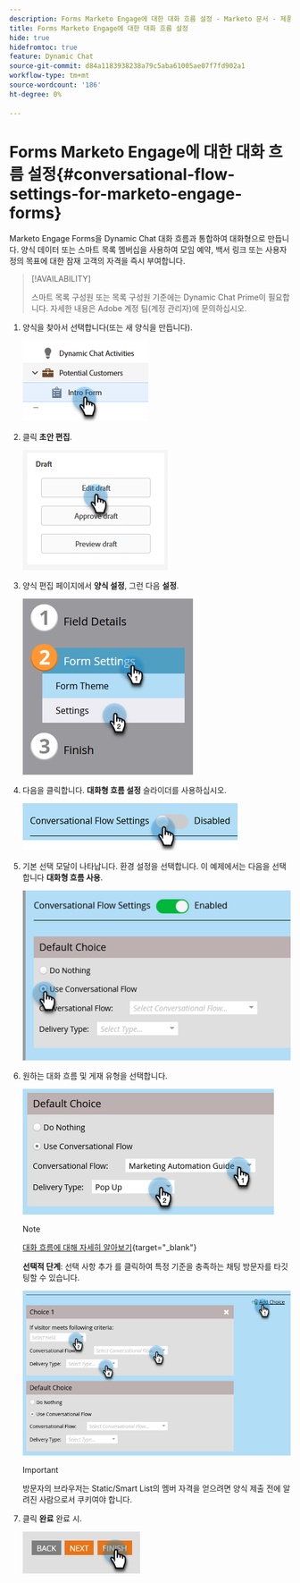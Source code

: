 ```yaml
---
description: Forms Marketo Engage에 대한 대화 흐름 설정 - Marketo 문서 - 제품 설명서
title: Forms Marketo Engage에 대한 대화 흐름 설정
hide: true
hidefromtoc: true
feature: Dynamic Chat
source-git-commit: d84a1183938238a79c5aba61005ae07f7fd902a1
workflow-type: tm+mt
source-wordcount: '186'
ht-degree: 0%

---
```


# Forms Marketo Engage에 대한 대화 흐름 설정{#conversational-flow-settings-for-marketo-engage-forms}

Marketo Engage Forms을 Dynamic Chat 대화 흐름과 통합하여 대화형으로 만듭니다. 양식 데이터 또는 스마트 목록 멤버십을 사용하여 모임 예약, 백서 링크 또는 사용자 정의 목표에 대한 잠재 고객의 자격을 즉시 부여합니다.

>[!AVAILABILITY]
>
>스마트 목록 구성원 또는 목록 구성원 기준에는 Dynamic Chat Prime이 필요합니다. 자세한 내용은 Adobe 계정 팀(계정 관리자)에 문의하십시오.

1. 양식을 찾아서 선택합니다(또는 새 양식을 만듭니다).

   ![](assets/conversational-flow-settings-1.png)

1. 클릭 **초안 편집**.

   ![](assets/conversational-flow-settings-2.png)

1. 양식 편집 페이지에서 **양식 설정**, 그런 다음 **설정**.

   ![](assets/conversational-flow-settings-3.png)

1. 다음을 클릭합니다. **대화형 흐름 설정** 슬라이더를 사용하십시오.

   ![](assets/conversational-flow-settings-4.png)

1. 기본 선택 모달이 나타납니다. 환경 설정을 선택합니다. 이 예제에서는 다음을 선택합니다 **대화형 흐름 사용**.

   ![](assets/conversational-flow-settings-5.png)

1. 원하는 대화 흐름 및 게재 유형을 선택합니다.

   ![](assets/conversational-flow-settings-6.png)

   >[!NOTE]
   >
   >[대화 흐름에 대해 자세히 알아보기](/help/marketo/product-docs/demand-generation/dynamic-chat-two/automated-chat/conversational-flow-overview.md){target="_blank"}

   **선택적 단계**: 선택 사항 추가 를 클릭하여 특정 기준을 충족하는 채팅 방문자를 타깃팅할 수 있습니다.

   ![](assets/conversational-flow-settings-7.png)

   >[!IMPORTANT]
   >
   >방문자의 브라우저는 Static/Smart List의 멤버 자격을 얻으려면 양식 제출 전에 알려진 사람으로서 쿠키여야 합니다.

1. 클릭 **완료** 완료 시.

   ![](assets/conversational-flow-settings-8.png)
